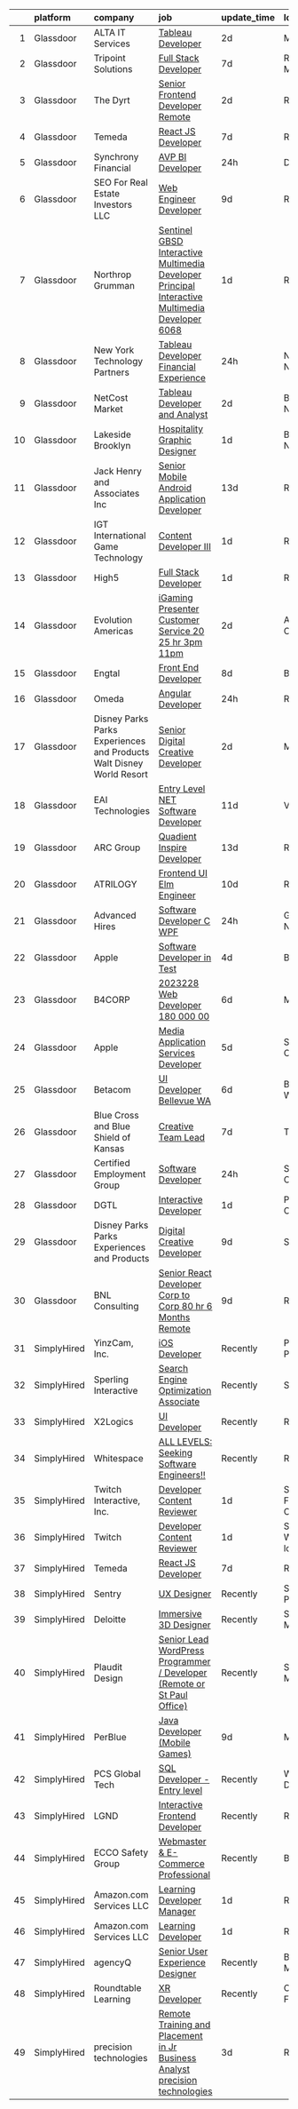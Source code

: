 

|    | platform    | company                                                               | job                                                                                                                                                                                                                                                                                                                                                                                                                                                                                                                                                                                                                                                                                                                                                                                                                                                                                                                                                                                                                                                                                                                                                                                                                                                                                                                                                                                                                                                                                                 | update_time   | location                |
|---:|:------------|:----------------------------------------------------------------------|:----------------------------------------------------------------------------------------------------------------------------------------------------------------------------------------------------------------------------------------------------------------------------------------------------------------------------------------------------------------------------------------------------------------------------------------------------------------------------------------------------------------------------------------------------------------------------------------------------------------------------------------------------------------------------------------------------------------------------------------------------------------------------------------------------------------------------------------------------------------------------------------------------------------------------------------------------------------------------------------------------------------------------------------------------------------------------------------------------------------------------------------------------------------------------------------------------------------------------------------------------------------------------------------------------------------------------------------------------------------------------------------------------------------------------------------------------------------------------------------------------|:--------------|:------------------------|
|  1 | Glassdoor   | ALTA IT Services                                                      | [Tableau Developer](https://www.glassdoor.com/partner/jobListing.htm?pos=127&ao=1110586&s=58&guid=00000181b885807eb014d2787faa723c&src=GD_JOB_AD&t=SR&vt=w&cs=1_fac79f4b&cb=1656658166257&jobListingId=1007968945904&cpc=C4A69CCDBB3B9599&jrtk=3-0-1g6s8b052jiim801-1g6s8b05gk60t800-2ae1c4759ba67945--6NYlbfkN0AXtvPDqDev6liskt-h_3vAUEMM26GmMOlWYCAn-kvNiXTWhOpXUsJAjGAig0pzkvYZ1j3Bhajzwkx7BDDIqxNvEP3lD3j95vodGKSMB30KZoSIah8wGnXqvgT5L6jHh1pK5pDzz5SIfDiX8OZMEI7zrqvAwPvip9-LKI4A5sN6KWZhtYsSWI4Sr8mloDdamSyvvI5g8fbLxYfi21QKjUTu5dCr_pMgxG5KfNG5jarsH_OvFM0yHs09ZC0VrR_qkfcFUyxdqjtewnsMqKAy-LG_X3reC-flQW0hfChQ4kKRTwseUDTiTri55zM7jwHyS-Rg2hag5HakXVEwpkU7CenWdJPyplY3YyVTISHWaWCa31PLXv7tNwJU2k1ZhVkp8y0_sIX7iB2awFKr34Q0_mA2MIyDmyu9pAKBagW_eixFG2f4llgMPtrRC3ZxXfD0rowQvDFB5WcBHlrCalfaG9Xw6ydpZdwfk0sTX5FgPjysaMtIzB9QryM8tj0Cl6DAT7CQovzO3h7sMVR2KpyUgkRnvdv7jdnckkgmOJz3BUNG9wxRfU8VOymcZTcuI7_xnOUdxjw8PhZIrQ%3D%3D)                                                                                                                                                                                                                                                                                                                                                                                                                                                                                                                                                                 | 2d            | McLean, VA              |
|  2 | Glassdoor   | Tripoint Solutions                                                    | [Full Stack Developer](https://www.glassdoor.com/partner/jobListing.htm?pos=115&ao=1110586&s=58&guid=00000181b885807eb014d2787faa723c&src=GD_JOB_AD&t=SR&vt=w&ea=1&cs=1_511b47e7&cb=1656658166256&jobListingId=1007959943235&cpc=C19BE7EA145E205E&jrtk=3-0-1g6s8b052jiim801-1g6s8b05gk60t800-bdb862936ed0f2f9--6NYlbfkN0A5ruOaBgM4JFPmi95QvnuPZDRD-cuMqiXSk5iFgiXMM5KlnLmWo71mmeaOoOgOIU4uIONfZ2bwFLp0P0llzhtpJg_DXnMb8ZoIUz0vdAkkfxfNLQCvvAIYsByPmx5xLVJPmE6IJu1FiSK7xOM_L5CEzeRVizQ5By9Ou-9DU4ApSBwROSjUEZklGV51vWSTJ_7Xi7Jk3TjaAqcptpl3KWjGnKau7KjzciknF6vQFxGj-eYagwB0xa-u0hgZ4Jrv-JHjhCA6_INxkcKcQOzSsMd2paLU2tXYmCIkUBaCLcV2pES7g7IZ6KQjfFe22QyiGIWiTH7mf4E7m5WC5kkGgbScJB-b7fsHB7ObODPEPWtdEZOj-5soh1rprq1E2s7zc68MPZ9QwNcORlp0-0l_eue3rwf7Z0lOHCill1qDoaUq6m8VlitNv94pW4FG3okvKNm4thtcM4p_d3r1YCQbcfEwSDXrEYMOXwNPRbltaRZUUYK6qcr0RbQiuogGBZWgGks%3D)                                                                                                                                                                                                                                                                                                                                                                                                                                                                                                                                                                                                                                       | 7d            | Rockville, MD           |
|  3 | Glassdoor   | The Dyrt                                                              | [Senior Frontend Developer  Remote ](https://www.glassdoor.com/partner/jobListing.htm?pos=101&ao=1110586&s=58&guid=00000181b885807eb014d2787faa723c&src=GD_JOB_AD&t=SR&vt=w&cs=1_c7bd052a&cb=1656658166253&jobListingId=1007969608293&cpc=88721497BF642DED&jrtk=3-0-1g6s8b052jiim801-1g6s8b05gk60t800-a4ac072968c54714--6NYlbfkN0AFaGKiZr_kAHuZ3OrJZNHsT_4fdn-2K5hALt0VUNIML-p2-zq8gOZCfkX0Qz9EZdKZ2S6t1cH4bXOQMzjrwtJfwXKqHF9FNPx129k3-Nf-kHOeY8Dfrpw0UjKWfkWKP4ebHmT7cElbK6Hh-T7_XF1zHQ9SwOOUH09QHAahhz9dYnA1K6_9wyrhugBwV5OlDCgAkL_x7kk5agER-CUq2nV5V4r_t2gYwTkFTR-YQEiuX6pS3MQzMJAqQeePRxOVsq_hpmmyU6Ou0n6HRNjxsAsdqu0SgNjBsTucF4hliS7QaG3iMTudU7BQEuV0ExQOYSfdCXIoN-Fox03HgZ4VYjk9pMTTd1_RENuem8GmZjiOJd38vvBHqwVI5tcWYOtMHSKbAUlSBsZVkg64IX6NKB9QkIq-psViQKxm8MmomA0MhQ1MPo74fwiJLAM-veDUpnPIoK5ZliI62WOUsenFihgZwyzXcG1d-KJ9OJ5yLFtr3mlRGV1XkrGTNfD4PgoR3YiKR40oKnK4V7hcWN99VdyLv9rBpMV5kAI%3D)                                                                                                                                                                                                                                                                                                                                                                                                                                                                                                                                                                                              | 2d            | Remote                  |
|  4 | Glassdoor   | Temeda                                                                | [React JS Developer](https://www.glassdoor.com/partner/jobListing.htm?pos=107&ao=1110586&s=58&guid=00000181b885807eb014d2787faa723c&src=GD_JOB_AD&t=SR&vt=w&ea=1&cs=1_6a68777a&cb=1656658166254&jobListingId=1007959732625&cpc=A65DF3A704A48F9B&jrtk=3-0-1g6s8b052jiim801-1g6s8b05gk60t800-daab9cf358e9a641--6NYlbfkN0Cdyrb_-SYpjIsC7ShR4LTJruqxAexHI1Km_0W0EzpI0flnEmGiV58GZ9xpe0b4n9KvnEwlxLNWrBw5USPH7_yK7Hr0sOLwuBdBAtci8AhMmMFoxKXs5iBNk0ouHvMGgggKeSloHVxXP2HTUaJrgjzIf6iQaufQAIIribjXMNbv4f6do14-85BNRRzFkWm0yeLOx0ZJH8v4h9_ZkRaP-gY2qwqfvtHG7qmQOQGMIXN5i1eV2-qFVe6Zd_yizTSy8IdXsh23OB_nITKuTGCDBL66K-HQAPWtoNRMMzOPmNhfPVLOKnkPWJJuPVyzAPor6H6AbES-OcE1OT6u3xMldyaivUQYMJyrfCwKFpmLCLMbkqF5dWu0UPwBb116Dcr7avTTH4ow8_i6UgPeGscvB7nwZDBH6ClQ8BBSP3MKmhuncZv_LCIzP0KGlIYWCq8j3xI0FoJYx8UFoYeQ5baxLC_zD_iCXwCGjgFoRQQhOIlAh8Snb1knOkNdri_THlMAIUQ%3D)                                                                                                                                                                                                                                                                                                                                                                                                                                                                                                                                                                                                                                         | 7d            | Remote                  |
|  5 | Glassdoor   | Synchrony Financial                                                   | [AVP  BI Developer](https://www.glassdoor.com/partner/jobListing.htm?pos=119&ao=1110586&s=58&guid=00000181b885807eb014d2787faa723c&src=GD_JOB_AD&t=SR&vt=w&cs=1_4c758e43&cb=1656658166257&jobListingId=1007972913006&cpc=A65DF3A704A48F9B&jrtk=3-0-1g6s8b052jiim801-1g6s8b05gk60t800-388bbb50feca70be--6NYlbfkN0CZG6bN9ZaS7H2eqWBwsQ2GS98cHcHTG0eJFlxnPWv_gX1F6BWyKIs4Liv7UGXuRoSzxT2Icg0_zYSTRxZSyTbcNcm9MmawmKdj-VYOPlRhJmqCWCH-BWbLoWG-vV_o82k1fs5ktUrOm87FgQYKwn_arGmnaiA2R507iXJPb0aN8luNlg8MHT73Su5-WQIbgb0FyzrBWuM9m_uHyQdJwCwXAAw-8LMYJzkDfXVbkLq8diLFyDvsqadj9yCliHcs6dcfrNEyZSOhFjaKAT-06priQ9lACzSUbNmrWrRit7FSpoDveX7-rOvNCJuzIsap2uGAb90JmtNqHsaGGOn8McdxhjFLzGVe8R3ovxuDPYi1SBKNVwHr_-1OsrvEmidlAOzylURe_fBvLNUX5ReZDdqFioARLF0St4CxCkmTDcMUPIMkfTY-WmUqHckq1x-g5mgvGUOALaVv5m9cg9kcs_3aYjZDaUZjW4Ied3UpKbubaIICCaPbPJamjWcZXqwz-5z0pgeFYPFSQ7wC5KZpsu8UFqkJjneEHInmixQb489Flmc3KpcMOlyxrxxzvFTydYY-heeAyebts5H8HyDjuyHo72MZz4mKuUWgKbBmrk8UB8C-i4w2OouMlQTAzhS1fdO4j7bI_xShBsEJcMOmCOTNvwdMBiXSkxa_aSq1lj2r6EDMjRF69IIadDTg-aatmDPKOePzovISKjiDjqzKD6UJqa1dbBphlnVFelIKPFrHbjrGOOjlLkpOP0XGQxEahZEewIBCex6LWU9z1w9nEA7eBlLd4iyl3_ePR5ixtzDXD5uMaxcFrKOzaTbdfMRp1uoX8gtvscrNjkqpyH2ba0VWISiSBXK_Q2DdW3XvWMLlTxYYPysFwGixgDqzaSGhyRGUr7tPyHacvlninZ7clpI404FXMGAuMH2a7jn3tCT0J8ke3_HYG9G2_Nzi3d96PJKsNMrhYB48RXKCntxu8T_jEW89b8tmkg9Z5o727FrnTRVlAxEXtyF8ECMgVafAq80_-9Q2vAQ2HXdFJrNVE2JOJJYFAx-MZ4ay-eDjTeLEuVdPvpWXnZboIuxWgTf3kLFpZ0iELc5GvXeYVr95S6VQHf1XJAzAPimbl4Yw4S_GHA%3D%3D) | 24h           | Draper, UT              |
|  6 | Glassdoor   | SEO For Real Estate Investors LLC                                     | [Web Engineer Developer](https://www.glassdoor.com/partner/jobListing.htm?pos=121&ao=1110586&s=58&guid=00000181b885807eb014d2787faa723c&src=GD_JOB_AD&t=SR&vt=w&ea=1&cs=1_afed6d63&cb=1656658166257&jobListingId=1007954277644&cpc=56C4EA4A1A191A49&jrtk=3-0-1g6s8b052jiim801-1g6s8b05gk60t800-bd2de49b0affd3e6--6NYlbfkN0DJfnl776HxIft2MNDC1rkXQ3Z9Iau6Lmi_e5Adjz34l-U_GG9K-pzeo5vzy-H4UdLvZO03n6YEIYM_j4_PppWEz64mI_MM6u70QG_oTLCevZfDnvfsA0Km-yuaa4-i4AvderyC5MVZvdVMzRZtW6D31v-pO-0kkx1-UgT_qm9vAQ8oew2zgqpoMQt5bgzBQrYf1rVu8s4u_sfHHMwC3qEAGUD0nORpTHiZMyWIsh1Rv9ZncVzz8deXfhVIEBpw3Ed3Xj27PSAZNrCvZfr8LocNnBSh6LJeiMGf-SQtdDnA93udW8eKitk-p7cSQ5WMsDSUwwDcvZ7onRcS0nzf8C3eWbs9K38Xh8Wb3h0VdsLpFFjs2pQkqAZCQJfQOZqQVSEiKk8-CMuXhLAuBz3BuOADwGteI0iSZZ4A2CX2kOqq0JvU28guIt6TZvATs1oEQlfeXWmJAAb-0hYhlQ4kdzuv05qLPCF3nKjVUOUTJ8Xf8NH3M_UIDjLKBVQ4DtJattc%3D)                                                                                                                                                                                                                                                                                                                                                                                                                                                                                                                                                                                                                                     | 9d            | Remote                  |
|  7 | Glassdoor   | Northrop Grumman                                                      | [Sentinel  GBSD  Interactive Multimedia Developer   Principal Interactive Multimedia Developer 6068](https://www.glassdoor.com/partner/jobListing.htm?pos=120&ao=1110586&s=58&guid=00000181b885807eb014d2787faa723c&src=GD_JOB_AD&t=SR&vt=w&cs=1_efd01a83&cb=1656658166257&jobListingId=1007970741767&cpc=FB7E4A1762AE5BEC&jrtk=3-0-1g6s8b052jiim801-1g6s8b05gk60t800-2c4e3642f470b846--6NYlbfkN0DPf8Tf_oakpB62WadId2dzQiWExtALTi0lpCM--zHBL1trAzPQuAwgBbR8Ea4V3ZpFdaBdcB3b6c4xk9glD6D-d6Ielxmv-QgY4WjSXe2kBcLwCZrTMxDhubttObZZtEvpRyqi6Q1qpl0N5a4PqOdx1NgKx8XUaZLfkhaURJpSlrh7WNcJJBYX1Q_WzzuZ6Yqek1T1I8AtnNVKW8BVypZCbKg0U9Je3442S7Af73rFSHsNZmcMPwv0FkSOhJ2YGTf_Vinp5iVKMC7LH5XmDGDUy_ZQ7O00Cry8qfbsumJTC4HoGDI8XBZT2QPCfc4gVbwy4WnzM58P8Dc4uf0CZFPwBRz88GgjS6bGCaQsY2zEQC6tCBpheCifBsASi61syZ3yPm8QF_IFCZH-gO7Kum9amFbBcTkewJ1kbVuP16DQ4BfDPfjlwuzp5RJXUuDZ9365lyVILKhvkCbs6ssyuGBGxCyHIG7yBdvMNCSeEP5iidG8X77fQpaCOt-OY-bN6zlbR3IFQiM7Xuh_QVjGNpBkfdyNw1JUT-_sKFLiOKzvun8lSuUkRqUP_cyIDh5-Xlh7tdFk9dwvSwRzmT_6t5VN_7rVQEoVRR1Qehe6DWnWPA3v9Py-kvLY39pXNqVUN9c4vsOWRhRjCh3lL97zPWppuzTum5Nt6SuRHZUZZRFDNtb23ovl395N-Xa1QqlLyFm4EaVstyH8dqn6LUyZIk2TG02F8OmGfk9jT5cCH5gA9TQX-QBuyMt2A0ajU_OZkHMHf7c6JpC7hRpgDWHCh3MDDdSyU8M3MG5WUCNjLbB39gECdqTUv2MPXMABo_fsYqzCPxKaZiKpfmD91SoEfz2tDGIfMahQka0QwF9kYDn0FfqprFVGxmGd9ogCz_O2z-doyg1y7kcSX-IufdVYhfz4)                                                                                                                                            | 1d            | Roy, UT                 |
|  8 | Glassdoor   | New York Technology Partners                                          | [Tableau Developer  Financial Experience ](https://www.glassdoor.com/partner/jobListing.htm?pos=112&ao=1110586&s=58&guid=00000181b885807eb014d2787faa723c&src=GD_JOB_AD&t=SR&vt=w&ea=1&cs=1_2334faf9&cb=1656658166256&jobListingId=1007973029932&cpc=56632219D727AB75&jrtk=3-0-1g6s8b052jiim801-1g6s8b05gk60t800-038f9d07d1471fb9--6NYlbfkN0BpSWaQ90zaPHQ_u3JRo9SvI2WoMOqmvGu37JaHeshLHLq4mvGEHn-jtGzX8nWq8Z1H037LBV1GkBJAc3-btnvkEtHaKTU_vJcJ-DqIC4mXtSJsSfseQERyLVAKx8fsgQ8ig4yoHn3oED4hDBpOmT2NEEU8OZlI7mgI2R6Up49p1GtVRWtZQVdQI2c9HaOyUa5o0R8PzH9tysdcQe6dFUjxkuCxYWWfQC7m2K6aIKfJueUJOAYXCIOP9UsH51Q23hVCDFH0UiE-Ddp26yqzxMCkxxlCnr02d9fDkNWx-NXrw6zQvgFv4zIF2_9loC_tcMKYZE1XH0nc6quZM--EUVb1tzT-ulMMj23b-Z-zGbcqvJnqZf_qBDGYR9RHU3pC1L4nzGdyv5C4v3LyEpa9N3ISrPk1VnU8-Ple9pot-gXjuMO_ck596id6q2srGP5MidLgXhD5NC6_WA8GaKVPXJFRO8GMWFLgcLtXLAeVILL36uZaR11ZkP1aZOw_R64EJLQen20gIzW5ztZ50bmbyzk20-cE1r8JPK0%3D)                                                                                                                                                                                                                                                                                                                                                                                                                                                                                                                                                                                   | 24h           | New York, NY            |
|  9 | Glassdoor   | NetCost Market                                                        | [Tableau Developer and Analyst](https://www.glassdoor.com/partner/jobListing.htm?pos=114&ao=1110586&s=58&guid=00000181b885807eb014d2787faa723c&src=GD_JOB_AD&t=SR&vt=w&ea=1&cs=1_bbdf897e&cb=1656658166256&jobListingId=1007968505345&cpc=75B6770C194DCF89&jrtk=3-0-1g6s8b052jiim801-1g6s8b05gk60t800-077aecf7102adf65--6NYlbfkN0Axy-kXDHGgq88qlxf-kn59jw7jthD4WQMYh5lSWikGMwZ0UNCLspHuQsti98Pf0etfAYYdC-70H63MyNcmfTHfjpwMIFG3RKAxcF10ZlERLb5ni8tbzbCsML7IIHCp4-UHY61fROS98Jjd4sCN8wvgfTufWfenFR8mc2vskf_ogq_XCR2oK6cFT8NIlLAcu5tdLCfCdHnYi39w-N2rOA6sb2rEFNEci1PPHocxc2E2FiBMjVxxJ6XQc665N8lFqcoraWiyZsNXv2-HkkCrz6HPDN0CyGfr9Ofam0Dwi02DlopIyT1j2hs46LgkPBpc9qcNCCImabG9T_8uEUlcIBG3Jzd7yP0PkQdMYzFhototf8weYpqr5r2kQuVg1qemYeuEZeOB5vXz3uDpF3Z-hosz9kjCcscGj7I2hFjp7W5OKP2z2ylRJpXog5NMYoCssqTHX9k6IypHHAfuV5HXeGyeLQdUw2r-g_uos6__u0fp8FSbpr-vAb6GvR7CqA9zMC7PHhnL_KTLGQ%3D%3D)                                                                                                                                                                                                                                                                                                                                                                                                                                                                                                                                                                                                                | 2d            | Brooklyn, NY            |
| 10 | Glassdoor   | Lakeside Brooklyn                                                     | [Hospitality Graphic Designer](https://www.glassdoor.com/partner/jobListing.htm?pos=123&ao=1110586&s=58&guid=00000181b885807eb014d2787faa723c&src=GD_JOB_AD&t=SR&vt=w&ea=1&cs=1_b50e524d&cb=1656658166257&jobListingId=1007970771754&cpc=FAE5E775D180B2FB&jrtk=3-0-1g6s8b052jiim801-1g6s8b05gk60t800-f7033fe1fbce96f8--6NYlbfkN0Bo_CM2a8GgFIiw_-9fb5ug3xmG_MFCzpxBl7ntROtVZWPn7y6aQ-3fJEQFlpvWjuQB3jSga2YralZP65S-l_-hJPv5gG0J4X9GoEN4uvvGG7_yvngt2YXibrSipnvVy1K0uOngZ4nbThnyEzwPpMsPF7SL0CBpa-Cp7-zGVr9Pp-3guYk4shZgaiuudjies1ihadD6VJf8waVfBPuPdzXQzNLkqQd8riTx7ORoBk1lG08DPvFL0b4XI3yyzhv1HBh4F5m40F26d0cl-FxXXKFxrnI83WuXFOIl6C8YIh8lkY-co7VOrBbMQ38OGEUx_Q0Ijzx_459R1s2G1S5MdJNVMl5ykEfUTxOQdmXxfDDElCbgwikWkGDYIlK53K23SYYIZQfZA5AUvhz1iMKlclAGCJwxjrkvNvIhBR9-hkRp93M1PLGZ-mgsqyRP4TgiOFoYH1f6yMhmaYb_zuBjpUtFZvReJHqwTVIOL_r8DRn72_gy29YwHArl1QbXMrVEUSq52WP74ofr_Q%3D%3D)                                                                                                                                                                                                                                                                                                                                                                                                                                                                                                                                                                                                                 | 1d            | Brooklyn, NY            |
| 11 | Glassdoor   | Jack Henry and Associates  Inc                                        | [Senior Mobile Android Application Developer](https://www.glassdoor.com/partner/jobListing.htm?pos=128&ao=1110586&s=58&guid=00000181b885807eb014d2787faa723c&src=GD_JOB_AD&t=SR&vt=w&cs=1_56177f2f&cb=1656658166258&jobListingId=1007947616235&cpc=AC285F3A3ECA6BB0&jrtk=3-0-1g6s8b052jiim801-1g6s8b05gk60t800-03db123c631fe643--6NYlbfkN0CUxQjISx8Pmp1SNPcSUmHurfSI5ONYRGUylAf9ucXvkQk5eiF9GPMDyMb-Mt0xoCsd7Z3Avbi_sw8-qin-egIt_NdjF0-3dyEuBxzwqaVHdZ_6_1RN9gafX2S14-vhRZEPNxZhgZv52-pBvjG4DAnpFF0Lc32JENEW4NSxBs8c5RwuOY9qAHJfivZj0ihZvjLPoPWSW1r_oLwoGZ0nxsLd5cydG8FpakmEOq3RdATo6kEQW4Bv-EIM5kixYw-rimcwDlqrFcQGC0BALo3ILS5oRlcITxbNhrpvxEVGL1HtN4PhXmaegPUVFXaof2_J7FRsWVNTM0wIPEuY1KGF1tOPjE0re0DW-u37JWVvoh3SV72WUwvlyOajFZUaVkEsAaiBvgWecrZzkWehlUZYJ3U2AhqnnDkxCyk3T2NMOhJgU0B5VaUanrZZXy4B4Pf2CI8vYETttLMDw3akhh3LAVGmJNaaWTwWTD6tRjUpV55NkWkYXQmoaLRFPzcBb8dlMk2y8dvnaPYlsTByHGm3x8Cz)                                                                                                                                                                                                                                                                                                                                                                                                                                                                                                                                                                                                   | 13d           | Remote                  |
| 12 | Glassdoor   | IGT   International Game Technology                                   | [Content Developer III](https://www.glassdoor.com/partner/jobListing.htm?pos=102&ao=1110586&s=58&guid=00000181b885807eb014d2787faa723c&src=GD_JOB_AD&t=SR&vt=w&ea=1&cs=1_e16ba24f&cb=1656658166253&jobListingId=1007971098258&cpc=320F474EFE2ECF9F&jrtk=3-0-1g6s8b052jiim801-1g6s8b05gk60t800-e16d4a7645c50906--6NYlbfkN0C3FGiAGKMufg06vyvXEyGw-21Rz5inohOPof25eO8swrw6TWRIst41YXjqp7YQq9452rKQDxCCV_IA1_XZE23ZbYQJ3O1O-r__jclhSxkrY9Cg6mYeOX6R5kzK4-ftdYp9aaexOnM-pzt6awK5qX_w3w1P0nLQUHhl3_aWO13E54bDWCyN6K6GtcSarFXEkwoQD2yh5duOWqniDS4Lv4NbBLjsdAl-Rjy9O-5w37MJsckIq9atVwaccuPS77RuZDodMzClaxKwS07rbU_Nwezu9hRT7s6JrHm5w-KUi9cdQAKxIhlFSL_KCUFKf9CpJDDjuaecpBov9jVWRIsgu-aHGqk7PWePInRJVXxIQJbDpP-xGaFhUnPKrD_u17qxVZx63OXHp7lGr9SYKL-a5DoI6GONBsI_jFTo14V_VejzjWJs5H0sHQbMkADfu6HorcQuaccpWYwXKM6A1KkeW_48qM6NKRwCBb_LjJWC8RKKHMvM6dTLN7bWzRIi5GnLdmb4wyMxtCt2DivaTBIgBMmB)                                                                                                                                                                                                                                                                                                                                                                                                                                                                                                                                                                                                                    | 1d            | Remote                  |
| 13 | Glassdoor   | High5                                                                 | [Full Stack Developer](https://www.glassdoor.com/partner/jobListing.htm?pos=118&ao=1110586&s=58&guid=00000181b885807eb014d2787faa723c&src=GD_JOB_AD&t=SR&vt=w&ea=1&cs=1_2f6a0e7c&cb=1656658166257&jobListingId=1007970858655&cpc=7E69D0A57279CD4B&jrtk=3-0-1g6s8b052jiim801-1g6s8b05gk60t800-10f789ec03780c9f--6NYlbfkN0AV8vU3o9nlw7wqa180ZkP3oAg17VLIhkP1SPyaIh_MQVSfWHQ_D-a5hu40yW4gQxWR_HOCh7-nmvzii8elykdzJ_oTeOOWIykvsvbrHeTZ6qjG5YA0JeZ_EfBKIDOnHMRSXKkoACelUoiJOmNHBaozCalxI6Bq7vZpGZaMK5iNmlJ_BXhlt3HhxJq7H9Y42SaWC56aIriWw1AC0nzVbFHzu83BEGPBnU6EiO0yvmHL-I-aIdB9m_LBoOSxGRK4zf1dOOvsaSXdekdMmkOXRWMBxKgzkAMaazZ2O6KAFSNVrG3BD6Q9G56gcHSEnRvegfEEtDVfuuZLn4xDJGofKz8WlIVbZ5pQHlNFkf6V-DCO6IDol13OwOOOKnAMXyMDGEVN3yHE80OnSbNr1yVLXoknJKodHZL3RC4GDFA0cqLlWcyLwv0PcJGFHfTMsvoAq6Azmk6brpe_PhDBvCGQ5wMfIe3vNArqdtN9ukgtUliq6EEI8CDbnNF4GBB4-mnU44ei0_Px7yPr3mo8oq3bT0kD)                                                                                                                                                                                                                                                                                                                                                                                                                                                                                                                                                                                                                     | 1d            | Remote                  |
| 14 | Glassdoor   | Evolution Americas                                                    | [iGaming Presenter Customer Service  20  25 hr  3pm 11pm ](https://www.glassdoor.com/partner/jobListing.htm?pos=125&ao=1110586&s=58&guid=00000181b885807eb014d2787faa723c&src=GD_JOB_AD&t=SR&vt=w&ea=1&cs=1_012b1f52&cb=1656658166258&jobListingId=1007969874956&cpc=D2F1DE17EE1F43B9&jrtk=3-0-1g6s8b052jiim801-1g6s8b05gk60t800-0116a14ed29bfd7c--6NYlbfkN0CDzY5O6uccXRXWu_WX2mUMvcRfHEMtu2IpX-_GKz3K2H3NAn9OmxlW1K-KTVRslEBHMdKvK1XNx8G_FEHxCXasgIBZV_lZVhevC0nfv3MjySV9JYQh08HOhK5g1FquspWkl6dOcp3qZCjYu4UCS7FnJEiH0wrewyWzhGJTgT4avsepySsAS9dWbqbqDf7Rx5rW1aHt__niEMYonhg8LGarhHOpWDuI9lO_7zC1i9BiReRZ_CB7lF4LH_lgszxjsg_6-az_L3qZlNkke8PF0V5jO5900x7zqWieODYF5pPHRao1kSD-2YdCehklkFOigu9u8Gw4RF2b_CYyTCxjDE7dWXyGY6Xw_H4LpwfZJyAtPEiyLz9PQCvbpCoAEYWHKwmC5dLdugKgjDQXk-VwqbZvFDH7N_EDbFQPfOGUosYwIiLjVNG04JJ5dT-0X9Pa8_rb4atbf_VQ3Gpxaqrwsn1MtdKumvJKXiIpwGml-hmGEo4nDIJRX5DN_EcBshXlp8rQg8ubpin06tcvsGQkIMRDyxfUFAIlJ9L-Bq-aN_g5oXZ_s9hA68tpHT0FIZ5Jv_k%3D)                                                                                                                                                                                                                                                                                                                                                                                                                                                                                                                                   | 2d            | Atlantic City, NJ       |
| 15 | Glassdoor   | Engtal                                                                | [Front End Developer](https://www.glassdoor.com/partner/jobListing.htm?pos=130&ao=1110586&s=58&guid=00000181b885807eb014d2787faa723c&src=GD_JOB_AD&t=SR&vt=w&ea=1&cs=1_84fbd2e8&cb=1656658166258&jobListingId=1007957730604&cpc=AC285F3A3ECA6BB0&jrtk=3-0-1g6s8b052jiim801-1g6s8b05gk60t800-6243bffbc6e70b2d--6NYlbfkN0B7Z8t6fEMDh_BTkcJVPNJicKvZQEBTy5HSwyHa20ewqmyfWNXjNsfvmtdqiCQm-ExQlstk-dmpRb-cqc0gHDAMv0pDpdFVvKt7HHLqYjQwYeNwNtPs50PEwjeUlVKi1xNBXNSS53MdlS1e6lIVcS-Lk2XClRjQOfrSdDByvY6xgEYZe7AiXZM5bre7uP-UYE8E08HuHmstKylQTNQOGRUJakDKACzljyWtOKs-l4mOApPdsYEW4qaEAJLmh2EL54e6mYQssbAV5_JJxfyVLjfV0Qw8pu0S-mTbv_KZs44rxTvcPdgp-Qh5vAfRbk9mTROCksoiQuWw4pae0iv1S0C4Va_DVOLchEKOYbWw0PxFwrFKrY8fqKDPQVAiyCwywBiZpEGOP_PTbPZsZ1FXNVpgRnLDKxmGM8EGHmmZenyO33bGqv3BR-UzLpBt2s1rGMGDgAUls3cV7ORuQtC9BvJq2bhHj5if7g5zYzQq2KC7TKqM3SXCEe9Hpyu7s8IwrYA%3D)                                                                                                                                                                                                                                                                                                                                                                                                                                                                                                                                                                                                                                        | 8d            | Boston, MA              |
| 16 | Glassdoor   | Omeda                                                                 | [Angular Developer](https://www.glassdoor.com/partner/jobListing.htm?pos=104&ao=1110586&s=58&guid=00000181b885807eb014d2787faa723c&src=GD_JOB_AD&t=SR&vt=w&ea=1&cs=1_aa780b25&cb=1656658166254&jobListingId=1007973231757&cpc=40021B6B9FB64F38&jrtk=3-0-1g6s8b052jiim801-1g6s8b05gk60t800-e9868a580109fe26--6NYlbfkN0CsSu19yiEZraDAVLpPmfaiHc06RDwDBRCfsbordlvENtv-ICMqjs5m6ToS7gA9BgH-2chreiHzFiBn5j8j3cqLNp9sdR5RQ2V9-qcqrTi9_WyBmcIcwEIdfxPB7lLCrVMtswULjh1NciEK_dRZLOrsdTsKtdPWe3Tab8qyGVxUI0Z-rdY6823xAmP3qTgNXBxEpd3soor-fKS89yahUw8qf3zVIbMI5Ktc-v6wrGFyedugPsHd67QjYYlrXT6boBgf4DKn_Xu8bKkbOmICZNAC89ae3-3D2h-ywvnEr2e4GEumUUj6NzfwWWNxrrooojtWMn9UYBhN6ioU1UmeO3GVViGnH8YuKPd4wuhCW9yzNJ8m0Cj92Uf5CW_8VZS2me8GxS7_SDMtqI7fQ7VYIJC5DRJzhgQYcc0w0YMUUJdr4wh1z3UTNXYZhYGTmed5wBomnQp9msl5T-otXEsC0OXYNpsigiRffhArIACU7TsqT66DDwW98qF2yKuOpEFIqoH2e5nq--UJHw%3D%3D)                                                                                                                                                                                                                                                                                                                                                                                                                                                                                                                                                                                                                            | 24h           | Remote                  |
| 17 | Glassdoor   | Disney Parks Parks  Experiences and Products Walt Disney World Resort | [Senior Digital Creative Developer](https://www.glassdoor.com/partner/jobListing.htm?pos=126&ao=1110586&s=58&guid=00000181b885807eb014d2787faa723c&src=GD_JOB_AD&t=SR&vt=w&cs=1_de291051&cb=1656658166257&jobListingId=1007968374578&cpc=1FDE87803EF93CD3&jrtk=3-0-1g6s8b052jiim801-1g6s8b05gk60t800-11adf462c5a8eb50--6NYlbfkN0DAFTyt7pbDCC2JPO79CSdi1dIb81yjczP5qsKcZIxgiRd1qisRd4re16D_VG3-wzWhDm8I6gJeaAKac52xjRvvhCxD6KkBjaahtZlSto4D3pr7o539fcNkHfeAdMBisBbcUqbT459EXHBGm0PVM3j8a418ppM7GncT3utAhuVHx5_bH5bxxq84m3tueL-G1BMazHRel7fhKwI6PSG_oY76nq8O_U-zYDtDK4vnBZyPgjQ9dDSNVOHuG_vH5yDsZbVPPI1gleM15Ox1V7berNG1-gTx7wY6z7s5VjHkrrFS-EmNkNcFjogtBvdlMApIDY-Fh1GKyEHuFpTqfdaIBzgb8LoDsMjm3o1XtlwNZvFRIyaMJ0Y7ttnQk7vITeU3RV8L_uzvAdqNszr5xmbuKZy-vln6giJFoTfs8ZTN_g60eM0Dfz1-L2-KiGzWj32QPPREzNumNMuZ9A%3D%3D)                                                                                                                                                                                                                                                                                                                                                                                                                                                                                                                                                                                                                                                                                 | 2d            | Miami, FL               |
| 18 | Glassdoor   | EAI Technologies                                                      | [Entry Level  NET Software Developer](https://www.glassdoor.com/partner/jobListing.htm?pos=106&ao=1110586&s=58&guid=00000181b885807eb014d2787faa723c&src=GD_JOB_AD&t=SR&vt=w&cs=1_f4a06fe0&cb=1656658166253&jobListingId=1007949466782&cpc=6BBECBC74F3AC36E&jrtk=3-0-1g6s8b052jiim801-1g6s8b05gk60t800-932e3c7dd30e651e--6NYlbfkN0BkyVyI3uzmcA9Hk0QF97k2oWtllSQatNLZYd8AAWoe5804uzGbN2hO0o37koSYC5x4AiofaZI9_hqJdO5GYSzkn2Zmydyd7wuV0eiEp8yu9Jmg4Afg58BLss2HRwcd-YxvSFKVaXxbB-PB1saeDkazMjCgr6SjYd-oT6_Bgi26FhLW7FLhCvDev97-lCEYqYBGP4ZeWyuqvwJjhMVYv9kuRRCWJZmQw9plchNlkHT5Vtctlw8bflLS-kLTbvQx58GKL-MwaiGoHEEFX-v8Ykv7oxqKIqACK1aRogkPhNq5fv8O3Pk2f0fcM7G3VZe-nbeDIwR5AObqExFDXIAaCwW6UO8Bp_Da31R6XpthcQxXO61gSQG8oKCvYVJCQcjtHFEB_FcZhmtyNYmM0WAl4_XACHAj1YM7Xr1ah4gVinsQdVhSYHoTkruwNp4LRTwVu2iu4Vxt1fREMYd0dHq1kodOiNUPbTEuejUPFUU-LDnfnH6k2AUmYyvTYM7-nKbTsQTKCfA6wA26Vn6j8jR9kqjvRvFbLXenwXPyIq041k0FTNpaGJEqi1vWVJlRTZL-FozTCocbsWyZ89oikKc2VNypEbHlAxqEuwGHHSBG9CQWWJEjlWhd61vE-lylc4ky_7iDEOYOd-86DoMH_yFeluJWnAO8kne-pJ8TEVR-hY1OfW--igZaP_HAEndXUeRWneE6MTAE2sqBD03_WGEsGU8-ifaAJT96yHkp09yjuJojFA2UHncsRi8U)                                                                                                                                                                                                                                                                                                                                                                           | 11d           | Vienna, VA              |
| 19 | Glassdoor   | ARC Group                                                             | [Quadient Inspire Developer](https://www.glassdoor.com/partner/jobListing.htm?pos=108&ao=1110586&s=58&guid=00000181b885807eb014d2787faa723c&src=GD_JOB_AD&t=SR&vt=w&ea=1&cs=1_7666df7d&cb=1656658166255&jobListingId=1007947529384&cpc=DF7064BA3070673B&jrtk=3-0-1g6s8b052jiim801-1g6s8b05gk60t800-35269529fc353b85--6NYlbfkN0ChN_HedlClXgi0c_CyQxAioMZ1SKUPf8AHUX7f-tubXryS7asY38VjNOfPlhp7oMRtSm03hQ9ODfPvkeuev6mmg_Aj_vuI8BZvjXf1-YOivuKpxoAOUaZkEIGQmgqmAXQYykk17hwFGCRTuQjfHq9VdT7rBc6QsiKIkWQLgMh7_DwgmDh3nl84vvE0yLFgXBO6EUubhqjhJ1sqnQu48DGEmaO8Ifjh11r8XqP41vWWVnfgrXSk6vV8LZv-r4IOGu-JBkvvpXJOoE9-Hk_m6m1EYu6Vnox8jlutW90wQAjAXWKDZxmrJZ4WKCxfiDKj8TtOQ1q3RkwdsMtrjV01Dw2DPtHZemY8ckrTbP9sU4j-2JWZiZaqqb1SSseeMOEWwCd9vWYVp2ioHCJZlpFzEZ_hYBDUqcJvyD8wVpOzeI80J455pGT1ishHzlU-hb9PHMCrLpwfEWrxBOCpB6YeYSfDA6d4Xw3H1LZP7SQW9lVwDCvR3FbtWJrnwpCJCh4J6TUJPx8_YkbJDA%3D%3D)                                                                                                                                                                                                                                                                                                                                                                                                                                                                                                                                                                                                                   | 13d           | Remote                  |
| 20 | Glassdoor   | ATRILOGY                                                              | [Frontend   UI Elm Engineer](https://www.glassdoor.com/partner/jobListing.htm?pos=124&ao=1110586&s=58&guid=00000181b885807eb014d2787faa723c&src=GD_JOB_AD&t=SR&vt=w&ea=1&cs=1_832bd81d&cb=1656658166257&jobListingId=1007951974151&cpc=280AB1FAEDD8D536&jrtk=3-0-1g6s8b052jiim801-1g6s8b05gk60t800-68a92fa90fcbb848--6NYlbfkN0Coaqwr41TC2LgejnR7Utnytr6GYvK_E0y3WIq7ZdLRae9o-QpJIESlqP3qGLJFeU5dqe6N4gMCbDR-n3pXvhT98Mgxod8UQAAqLWEQreMdixZW2B1RD6nfE-sLKercspbsywCsncoq0A22johr5wHrPfrvYirmkD7Z-IhZUBpg9n0XvkQQuqYKp6cIBLnCcSxpQv38infoHwI09sin8Hp4dRkKsBldJXmsBhweuW9msxUuFHGu-9IdNWt7ju2ah-jyR1mryzTiGcSXRN-fjCOpOrfDa0gmTcpwdSW2HcTJ9E3ncnboMu8FLB-yShzuCFfPM-WJ_iNPK3MIFscLgK6ijc3zL-G1iljLmBI8G3uaUX7Bs8v_Qr10SQ3R-o8goBH9oh5BL3k4I81okrPnhOZiObLevDvZmBjZS5OT0OVjZaY2nLW6ocyVz5PONj_NFFdVI4-tEBFQwwjAD9ZbzGx_Dxm-IqmKq-xv57LmE8HGUGVKfddfmNT_-PDhgE3L7wWM7MzDQbXAQw%3D%3D)                                                                                                                                                                                                                                                                                                                                                                                                                                                                                                                                                                                                                   | 10d           | Remote                  |
| 21 | Glassdoor   | Advanced Hires                                                        | [Software Developer  C  WPF ](https://www.glassdoor.com/partner/jobListing.htm?pos=122&ao=1110586&s=58&guid=00000181b885807eb014d2787faa723c&src=GD_JOB_AD&t=SR&vt=w&ea=1&cs=1_7d30ba46&cb=1656658166257&jobListingId=1007973037340&cpc=56C4EA4A1A191A49&jrtk=3-0-1g6s8b052jiim801-1g6s8b05gk60t800-0e75e1b9b43a97ed--6NYlbfkN0CuPofylY8s1Vlfyi5lv-RomZE-zEhgWrdUVG3nVbZ08pGe7bA7srhsadKURrfS__L1UeP1iCuAB8eoFM1yMKO1NTRy5PwmuH4GCF52SlAX7gZjCxsde2W6I1Zfms9dLgVpn0IyWJJXFrfRVRT7Y1ziZh08NJzSKw3r4bcS-H0R3kz0qqXytnwqErJ4rdLLgmNcLdYxnokZXmaLJS0JSNpuQLqat5B9Kh0CooJwQtIXE1ODWRZU7OW1G-yfRKGBPRn1pHC6KkF--meUN9QX07UAi17_KEJx03aII3SCoUuKAX4jqo9HWhs9G_ZpgaGiEZgUnWE_wOtYbxU0Gi0zpdmESr8hHa9zIONcP6ehunANCOOvBIU9_d1sp5WAnKOF2OFi93ZSuNjGt1pMLYOqvX6ZldppEoB3Sbyt4GHH_UoF6OW73N2ucPigyvKspXlNWKG6_klo6WIgKOq0-G4I1zCo27iR5k8B_7LrWgI6jQfKhu_KUMd9mJcSLqEQcXKLH1g%3D)                                                                                                                                                                                                                                                                                                                                                                                                                                                                                                                                                                                                                                | 24h           | Great Neck, NY          |
| 22 | Glassdoor   | Apple                                                                 | [Software Developer in Test](https://www.glassdoor.com/partner/jobListing.htm?pos=129&ao=1110586&s=58&guid=00000181b885807eb014d2787faa723c&src=GD_JOB_AD&t=SR&vt=w&cs=1_135e9bce&cb=1656658166258&jobListingId=1007965233608&cpc=654405A9B1E0A9F5&jrtk=3-0-1g6s8b052jiim801-1g6s8b05gk60t800-2d5150b56ce660db--6NYlbfkN0BvKrLyj5gPmtZO9T8euul8TCxuuKNOtzRJOomxnwSEodTz2Bc-sPZlbtkML8D-m4rgwDOQs48OFgIdZw4kPA3JQnDRPdqwepWP60EVyi8nHl1s-LQmrHZAz_TPp7Qw-dnz1w1EAX2U6FfqOYuf1I0pfgX6VvvRNjBefycHOGl0Bdqib4Xk0ZGW6JwdSvGAdnVNFtn1WrDpA38VzHGOZzN1ob3_x5PYOlzkdo6AIP1UPSqOB3Nu7Y1W1s9m3asvHxOaMISPxo7IEuPdLLXqPPwoy-RXysHT2NzJ6jiHZnckBRTSKBJhi3WZE1E8hLTqaTw8JLiTrf4PEX6Mbn3bCZAzU5I9L0kj8paPOv2swkZcaf5HFQ_Xax4SKkXIbT6j2EmJcr6ikpQ3ZDzXpO33WfIGxbCDNP_p06jA0nlCVhXI4Dqm3zKpRVnlTnppcDzqjCXaGvXF_YHE7hr9sp64QpzHnqQN38p4UoxqsZrAZUK8VwXYQ4VEcmQTzoddLNZ04fqUlH6bkojLlZPhE6vDYsHophoMrq_5ytI5OfNNCAxg3IvGXOLtIHEh1dcT0NC7UY7Eh0Y0AHz1e_VH4lKjNq0Nr-i-JuLsC75a9IT1srITLcpN2jZgNMQqKlix6Cj_RAfTqgRK1_XbFwNNNgZRcIokx92XCF9OAbQY2ssGis02CqmwcwMYlrRPaeWkubyrpu5k3rknMijfz_aBDEtuDv9Ekady7o51ey5R2GagmssaNan1atevYmZL5MNW0XmR-ZWTeYbWoYpzhV9nNewOQzf4h-3tigW7WxQrCHin9Wa4nIvEX0iP1M0TI_7tVfmtioZnp3qYEK31EHvg4ojndgQNW915KtJrdYXdXgJXC-n5BZMfhsdMt68wkf8xSsQdxZl7TR9Jyxt33X5XNc0dlbBugTE0Cd0BcG6KhwGFT5Zqvk5ug_NR2g3JCR2PV6hixOM%3D)                                                                                                                                                                      | 4d            | Boulder, CO             |
| 23 | Glassdoor   | B4CORP                                                                | [2023228 Web Developer  180 000 00](https://www.glassdoor.com/partner/jobListing.htm?pos=109&ao=1110586&s=58&guid=00000181b885807eb014d2787faa723c&src=GD_JOB_AD&t=SR&vt=w&cs=1_5dfba606&cb=1656658166254&jobListingId=1007961689970&cpc=F41FEAB56D215062&jrtk=3-0-1g6s8b052jiim801-1g6s8b05gk60t800-7f40f2b355b38802--6NYlbfkN0BBcNHvdcwdm3ewH9kjvka83ftEJjxlat_DdA1S80VRS6k0mxP7wnwmAsSRP66qfkw9izAUNG0pIxJ_7IYVRL39LLIsu6uaaWSp11rnmj32PMHfq5kWV1cp94t-J8LShp8B4FovGELSaV2xjM8LZXRQRXDvrzZENAAL_0b-9-uhgPaYuz3QjHRBFzuTrO0ppVsnazGNwbqj_KCv6K2PeZJHv_HyWOzkj1HgF4SV58pFaCTGEfdELpOWhZAjcGZxEUMYttghoeucQIWJURf1KYZ57Q97G7qpnNcRPd9PQuBj4qke1UL84OXEW0uvJNi7Uis6_6bzonKtlehBi_0fmhK7oYiBDpBS8EtRo_PvMf3GGRBlUfwHfTA9BNQY3kQj6VaFhGzXjw-tA3mUmKl5SP5s1siLpkK3SX-JZz7pRgR3jWAYKWzfqUOuNLb6PmO8V2rVBiBS3NhoqBYJ1ktDyAO-kycg7l-v5Wc%3D)                                                                                                                                                                                                                                                                                                                                                                                                                                                                                                                                                                                                                                                               | 6d            | McLean, VA              |
| 24 | Glassdoor   | Apple                                                                 | [Media Application   Services Developer](https://www.glassdoor.com/partner/jobListing.htm?pos=116&ao=1110586&s=58&guid=00000181b885807eb014d2787faa723c&src=GD_JOB_AD&t=SR&vt=w&cs=1_6e17f584&cb=1656658166256&jobListingId=1007963574883&cpc=6FC5BA77C9A4CD78&jrtk=3-0-1g6s8b052jiim801-1g6s8b05gk60t800-0d63f5afbb87f0f4--6NYlbfkN0BvKrLyj5gPmtZO9T8euul8TCxuuKNOtzRJOomxnwSEodTz2Bc-sPZlC5mDe-NOaJhmKLyJ6rH5so1mZX79arnXCZPaWJ0osHwJom4BvfqWySLNmtkSrXSBfk8k9EJzc0gR0gKq0pLbmnE-jLQuGFQQf7NRsEgdhIsddr_Yp50UTvXCcIcZqD1DTqlXG81KopDPEsBBmar9vKcIS8C85sk3ri_8Bx_mAYqeMNwK10GkVJzibvwb6VRY97SktJypk01VPSy64uJMvG82d9C7fJBiJIfsMVKGHRKx45iYOv8U4RXqte1k9JP7T4UvzMs3pLXmc8oA5YycwF-sBaKhSZUJf9ftPth1GWi4Gc8SmD5AzOXQXsGiKug4PpTZ8bwNQYAktcERk6MNKuRxWOwFGWgI36TP14tNVswalaXqaWLqcTrDHhtx-xQ50CzZK9eJUb0EJbP-NjttYOPH5oeSnXch9Xbz4VccDOeZwKgT3VfXXPbUWob9BEAcnJX26wnyGOIyeCxeBDTsG9TovlDyz7pKSwYJUjZxxc8NWflg42Fok8k9gCu3pMgannIop7ErQ6jtzqBaeuk2UX41VSt_89UzHGVbAyd3eY1X-cgWhgxcgta7DmD6B3oiQHu8bjB7O9UWG83CHhBfHomVhh8GBucPuc1HictQJWMRBNq7ybr5PF5NuYgvrgyD28aCx40qy0M_DYQJR2xs7-9rqXFvncdOkWfrGYBvnSTN-gWNsSRVAzOuWDA6rIVR3BVgoYMLJqOQMawrVRjKyuwW1XY9ck-W6AV_QMejCbnLmS2N8v2lm907ly8nd6FrrHVKOKY_GpGBSWH0_Bv6ilPsnx7m6fcZObXHcjjDxgmtIaMVCpEHThRs6gqjnpEx_gL6p1sS3BWXzEAJH9g-B2PU4kj-PGBHwmkfEwOLjajhPWXqcFjpF8Q6p7BfSJHWrxuEZtCtMLW1-td7KLTXPJ8ZZCqk-egq)                                                                                                                                        | 5d            | San Diego, CA           |
| 25 | Glassdoor   | Betacom                                                               | [UI Developer   Bellevue  WA](https://www.glassdoor.com/partner/jobListing.htm?pos=113&ao=1110586&s=58&guid=00000181b885807eb014d2787faa723c&src=GD_JOB_AD&t=SR&vt=w&ea=1&cs=1_6c8bf422&cb=1656658166255&jobListingId=1007961852439&cpc=8795CF9063CD573D&jrtk=3-0-1g6s8b052jiim801-1g6s8b05gk60t800-f2349b333d523b36--6NYlbfkN0B0Izwt6VbkFFXJJZbiXL6l_AuCgGrFjwKlssrm0oBBAkS6hwzQuY1Oi91sJWQdKXxQJ0BIAnRuc7lwyQezWZPHefDAMoKnrbjx3OQGpQpm03Rspyo5foNSxAc2qamzUKQZZGfktlYL8soIVEW_cZ57-XKozqxGpO4UcR7fMl7ZfIb0RZIPUzpB5bkd5cqar6AjaASJWqQAXeQ4A5tBhiaabeaVcMEreY350bbM2VBK0sH6i-9oPdIRxXd64rfKbXm9fFoTP94kgJ9TPC1YMgkNXDbFtCE0dPqVmP-LXX-fT0I41XZsJR3YkLEQ6tB6R_BJMVUUOs3I3b7FrHqzezO4NPMZcaBJtzS9jTdWGvIvaZ53zRDhZ841tpIxsnXN3z8UkQgT20UAQqg1yYZ1nZh4ZUDJSu-3JXFaq6X5gOy-LzmNke2eY6VnRBsCPgDWKpTTzxf-wsDpRO37YeFckyXVIjEpJ5cDX8A6jb_vNft7fhm7CWxOX1hhcd4VBjblz38ChivyGYQ8Qlc3A1pQot8OQGtTIbThkTe5HQDF419mP8fsv6hbOVehUZqep3q-eM8E0ey6NIHN_Q9C0-C1ytRp3MT7_Q2tsKImwS39Y5NBkecvocGmwuGKXDwMP633MBAKc9UJESgRBmvfYRgF1uYz2_7dzcihiv2YceVlFPcQOs5LfS_kO_pqTnQze-vKEEnwtlcIlGlzagGG8ysiV6-mbjtxlnBK2LHdbx5jEwF8QhziLqRJC5o1)                                                                                                                                                                                                                                                                                                                                                                              | 6d            | Bellevue, WA            |
| 26 | Glassdoor   | Blue Cross and Blue Shield of Kansas                                  | [Creative Team Lead](https://www.glassdoor.com/partner/jobListing.htm?pos=110&ao=1110586&s=58&guid=00000181b885807eb014d2787faa723c&src=GD_JOB_AD&t=SR&vt=w&cs=1_eb6a98c6&cb=1656658166254&jobListingId=1007959805048&cpc=C4A69CCDBB3B9599&jrtk=3-0-1g6s8b052jiim801-1g6s8b05gk60t800-7158e7f6ee7b710e--6NYlbfkN0C0fM3cAMPIJxx2YJu0-54AUzYyvdboEQAVt4G_xOBTWEOaDebnHlkXFTc2Kq0ZccRq3eiQXJOJU-mfQQI1V9ArHlDUx5-eiyJdHZoNHa8Lu5z2t7dWnHC4YgfwMioIP8MmyvSJ7Fo8XoDZ2--oEHDh3Ps6NBjCLk_sTi5GKYmauoYbR1qauX0-P7jdgJMhDHu81Pews9zPrWU-pD815xXLJiQnn-Ma2iRfF5sA5wjmeDfdPYxxJI9v3gatczbVoZWajqt8FaGuEV5sm0qvh7iPTkkpFtw5hLynQWH8Mj-93XyKXgKZbAuSasUVAru5MdsCbMMUyKrhGktXxcZJhMXH_4dDxCR_e-4Q0xCtX0904viBc6VoMT3Q8XL_bu6B6qCmepjzUOQrQClDEQl5fNIwRLuO-Ohv4wbllS6EhV2Q0EpzB6DZuB63c6XFAj9uCCgwXCP6LfyJomStW_eMBGSlt6pB76mvL0qkqbJXSYUqPdLiHRB-VHPR24LQrmfN2NhC8t1Nz2O8mnDUlyDFloXcyw-WPFmKnYdXwn5T8Dva5-xqOEg2GE0LbUFNzGXfIx8%3D)                                                                                                                                                                                                                                                                                                                                                                                                                                                                                                                                                                              | 7d            | Topeka, KS              |
| 27 | Glassdoor   | Certified Employment Group                                            | [Software Developer](https://www.glassdoor.com/partner/jobListing.htm?pos=117&ao=1110586&s=58&guid=00000181b885807eb014d2787faa723c&src=GD_JOB_AD&t=SR&vt=w&ea=1&cs=1_1c6e2e9f&cb=1656658166257&jobListingId=1007974302553&cpc=8AC01DCC8FF2DC38&jrtk=3-0-1g6s8b052jiim801-1g6s8b05gk60t800-f5cefba01a90cda3--6NYlbfkN0A8_LNE7sEjOA6sKhLO4O5bQWYnurXD2UVb-XEV6ckBgxCz6OBoFxBJEdbYX-k5A--1Kfk0jqCX5UwyFn3CLqrkXbNDmKUl8ypuzQmcT-hT8zqcTML1QcUh_Upg1FJKriDLgL7tqoUi0Ts-pE1XduC_VW-xaxdIoRCG9uCPngpPrryewWsKbbtYobpwBcy32Otu6bveK5AcY-UPPggT8aUECjEONLrxjqi5G7GkJE6O_JgnhsbWAcIjQOwxEK7EI9XW5z1yazmwv2YxDyx3gZUr7cf-uWDBvqqpLdhwLDy1bXLrHBZHqHssyxLj5lnIVT5-jaRfJHahsOH2VP0uhM5bjxDhA0J72otxjn1i9iJCUoi7HHKMJvOo2rp1AWZQy-HpZQLCivC7kIgkMlNB6bSihS5M-BKYURaXx8DjbRkZmSgirpg3jjmV69F-8aOJPa3JjUgEqPqMPU_cILJAo8gk89noBDftrLQQrE5CQa1zghAEzeLfi-gzaNtaaueleHb3oCxPs5DlRw%3D%3D)                                                                                                                                                                                                                                                                                                                                                                                                                                                                                                                                                                                                                           | 24h           | Santa Rosa, CA          |
| 28 | Glassdoor   | DGTL                                                                  | [Interactive Developer](https://www.glassdoor.com/partner/jobListing.htm?pos=105&ao=1110586&s=58&guid=00000181b885807eb014d2787faa723c&src=GD_JOB_AD&t=SR&vt=w&ea=1&cs=1_b7a787e9&cb=1656658166254&jobListingId=1007971076266&cpc=C0FAF87ADD587446&jrtk=3-0-1g6s8b052jiim801-1g6s8b05gk60t800-7011e6c662262f0c--6NYlbfkN0CfRTqPJrwkbSDT20iZEmyWW2er5ZyPXME6gTRp4t-ps8uWMhfpK9ZrEhZV1kv9a0fwI8FFGzCsw0AHE4611cLbWfwTAJqtw6EP9iTO74rudJWZ7EG7-6cz1q9tlH02HdX1DEYNYZu3Ve1D2B2jWEyYx-HIGDAfO9elbU1yLX6feUN9nAWX7Y_V7GGKjHJUNRsTTwvC7I70HzGZBUKwoIXBDN7YJVshQqVu-oFh13e_IQHboijS0Qgt907fws6GAHKA3Mq39W2BuZBQcsxSr-CHcMjXoG5TCaFLCx4AwKgYn4Ga7coTVHPnm5uTNCkJGTbHUVSOMhPBjW0h7fzozfNyQp9z8_Oxt36jAArbB3K4-rfhCKroaiesNm1IIGa7bXY2yJFyQVR40FAWmJUnwbtZblMlUvat8EIkImTN2VenFz1HTDbkN22Y-z0vbHOW_9yEfQtW_YQl3ymKy_CjmFoiFA4BdYRli6vmbdlExeC9-4x8WFv5HjVSz2kyOMcQ8tE9rIualCrmWQ%3D%3D)                                                                                                                                                                                                                                                                                                                                                                                                                                                                                                                                                                                                                        | 1d            | Portland, OR            |
| 29 | Glassdoor   | Disney Parks Parks  Experiences and Products                          | [Digital Creative Developer](https://www.glassdoor.com/partner/jobListing.htm?pos=111&ao=1110586&s=58&guid=00000181b885807eb014d2787faa723c&src=GD_JOB_AD&t=SR&vt=w&cs=1_c44504ae&cb=1656658166255&jobListingId=1007954528641&cpc=5EFBB0462F9C6B7A&jrtk=3-0-1g6s8b052jiim801-1g6s8b05gk60t800-21751419ee34b8d8--6NYlbfkN0DAFTyt7pbDCC2JPO79CSdi1dIb81yjczP5qsKcZIxgiRd1qisRd4re16D_VG3-wzVWT02QtJwWegf68Od0utBGFyPjsdfEihKZFi4gTXDXg0vUOW5QnN9xy_y4cF7t9DnxlGPXNR26x7z7hBbmF3KR3fI2qX8q9BbxwReLqmb8OebHH_h0hLAjCfRy-RAlz5p7G2btmJnsw_oNO1rXUq24qkXwkGBNUNM1JdSnn1eqvtR_0WzkyBv9tHb6mHtVvAdeUVUwn0ROAYCrggtfeRxamttI7agLFfafO1_czF3WjGqeLExjdQnDyduCHnnHfuZ5mTXqeTP4Ztc83eSUaZ8QKC-rli9xZhyMPgP0xK7SkH7Em_jBx3CyDI_XSOcNKjiSnErtiH8fpdH91oUfoNEW5d3VwATrG2gVFoxeuXcp9-QcFF4eyEHvbEoD8P2WyPr6cBzxtSr6BQ%3D%3D)                                                                                                                                                                                                                                                                                                                                                                                                                                                                                                                                                                                                                                                                                        | 9d            | Seattle, WA             |
| 30 | Glassdoor   | BNL Consulting                                                        | [Senior React Developer  Corp to Corp   80 hr  6 Months  Remote ](https://www.glassdoor.com/partner/jobListing.htm?pos=103&ao=1110586&s=58&guid=00000181b885807eb014d2787faa723c&src=GD_JOB_AD&t=SR&vt=w&ea=1&cs=1_96e0df5d&cb=1656658166253&jobListingId=1007954054642&cpc=0C139D4CAD5A6DB2&jrtk=3-0-1g6s8b052jiim801-1g6s8b05gk60t800-a054322f71e31c42--6NYlbfkN0C_eQCgnQ3dunn2kgXxy7uUxBB8Rm9uGSd45wqHXb30Yg8zVueN0yWmrQBlk4zVGIJwnK3RkD3ssWPf14Umf3ebhspzYafd6b_oxXdYEc-l_eJ_QQyD2mHbcs-AJKoD84094C2XyNdZdELZCGYFqE2O-dbytIL4l-jIRehdJ-y4VKi4UJG5NqA2BKVBfu_-rwdRhxVFbcAaMN7N08IzQEAbH3GmGZSe0mkfznPuaR3cMSuCc9J_J-984l_VDafTeUmO2AfVB-P0PZ0Co1cx_FS8syEBgr4Xey7kIpmqim-lPVfl4BNcr4H41J374RQDhyzNWcBeXfbZj-kIWwvdZL9FQKrgS3OsSGCVDoCqb-_LTZAnJDQhZh3YdKzhy4iuYYAwGtjjDCGN4-NkVoNhTxNSpF_vjddOlwOFvnFXpJumSNvmfJAiHdufu0tu7dBVDjxstSVUkpWwnpw3YGl53AM1kcUp0kh3pR1VqGoG4sy4Ufz1smKH64vMCpteWheoaGOtve2-xgKkTK7v9NFDRFEGYCWk49o9aZI%3D)                                                                                                                                                                                                                                                                                                                                                                                                                                                                                                                                                            | 9d            | Remote                  |
| 31 | SimplyHired | YinzCam, Inc.                                                         | [iOS Developer](https://www.simplyhired.com/job/O7s3dealHuxhU0MGhoaMnfOJziqVEUTHKEJtlDWUSPF8S_dqWf-8-Q?q=interactive+developer)                                                                                                                                                                                                                                                                                                                                                                                                                                                                                                                                                                                                                                                                                                                                                                                                                                                                                                                                                                                                                                                                                                                                                                                                                                                                                                                                                                     | Recently      | Pittsburgh, PA          |
| 32 | SimplyHired | Sperling Interactive                                                  | [Search Engine Optimization Associate](https://www.simplyhired.com/job/7YmB33hYZgMGbdtFF28mpEziwitz1V0EhnKrlVe8AwYX9nYXa0eNRQ?q=interactive+developer)                                                                                                                                                                                                                                                                                                                                                                                                                                                                                                                                                                                                                                                                                                                                                                                                                                                                                                                                                                                                                                                                                                                                                                                                                                                                                                                                              | Recently      | Salem, MA               |
| 33 | SimplyHired | X2Logics                                                              | [UI Developer](https://www.simplyhired.com/job/K7e7k8DCr3xU0Za6gglqUSb8upBvvxxXPj9or0Do1zCdHLu7dosWWA?q=interactive+developer)                                                                                                                                                                                                                                                                                                                                                                                                                                                                                                                                                                                                                                                                                                                                                                                                                                                                                                                                                                                                                                                                                                                                                                                                                                                                                                                                                                      | Recently      | Remote                  |
| 34 | SimplyHired | Whitespace                                                            | [ALL LEVELS: Seeking Software Engineers!!](https://www.simplyhired.com/job/qDWRt-LwXI0te24wtsl6I3J-rmaaiZdpSSTkBZd5P0PO3O-FApEp6g?q=interactive+developer)                                                                                                                                                                                                                                                                                                                                                                                                                                                                                                                                                                                                                                                                                                                                                                                                                                                                                                                                                                                                                                                                                                                                                                                                                                                                                                                                          | Recently      | Remote                  |
| 35 | SimplyHired | Twitch Interactive, Inc.                                              | [Developer Content Reviewer](https://www.simplyhired.com/job/NLfRdC2RRfBy-ncGR_XqYSK60l0YmQGhpVKXL1WNTvpNzp2B_4qifw?q=interactive+developer)                                                                                                                                                                                                                                                                                                                                                                                                                                                                                                                                                                                                                                                                                                                                                                                                                                                                                                                                                                                                                                                                                                                                                                                                                                                                                                                                                        | 1d            | San Francisco, CA       |
| 36 | SimplyHired | Twitch                                                                | [Developer Content Reviewer](https://www.simplyhired.com/job/-mvKcYN03RBcuKIrbRfCUIGd7ztEw5saure0-0jTv3LqFqtA8ZikDQ?q=interactive+developer)                                                                                                                                                                                                                                                                                                                                                                                                                                                                                                                                                                                                                                                                                                                                                                                                                                                                                                                                                                                                                                                                                                                                                                                                                                                                                                                                                        | 1d            | Seattle, WA +1 location |
| 37 | SimplyHired | Temeda                                                                | [React JS Developer](https://www.simplyhired.com/job/M9s5pruXsdYfV2LiBV33QKa_PUx9q2_b1jAELDdLgmezJtne4WPx0Q?q=interactive+developer)                                                                                                                                                                                                                                                                                                                                                                                                                                                                                                                                                                                                                                                                                                                                                                                                                                                                                                                                                                                                                                                                                                                                                                                                                                                                                                                                                                | 7d            | Remote                  |
| 38 | SimplyHired | Sentry                                                                | [UX Designer](https://www.simplyhired.com/job/02XWJ5HAaWIX9dYNWHYoHRRPYq68yItupLNFz3KblSOMvd6TUll36A?q=interactive+developer)                                                                                                                                                                                                                                                                                                                                                                                                                                                                                                                                                                                                                                                                                                                                                                                                                                                                                                                                                                                                                                                                                                                                                                                                                                                                                                                                                                       | Recently      | Stevens Point, WI       |
| 39 | SimplyHired | Deloitte                                                              | [Immersive 3D Designer](https://www.simplyhired.com/job/ws-E4ecPYpcziyjxGhJEJTeNF2HQnm7G4AKv4eYugIFsYCOoq2caIg?q=interactive+developer)                                                                                                                                                                                                                                                                                                                                                                                                                                                                                                                                                                                                                                                                                                                                                                                                                                                                                                                                                                                                                                                                                                                                                                                                                                                                                                                                                             | Recently      | Suitland, MD            |
| 40 | SimplyHired | Plaudit Design                                                        | [Senior Lead WordPress Programmer / Developer (Remote or St Paul Office)](https://www.simplyhired.com/job/fOy7m08ahUgwRsqI74yYLFkL59b8ew4XGr_hFdDaWRzp6_f_9gtC8w?q=interactive+developer)                                                                                                                                                                                                                                                                                                                                                                                                                                                                                                                                                                                                                                                                                                                                                                                                                                                                                                                                                                                                                                                                                                                                                                                                                                                                                                           | Recently      | Saint Paul, MN          |
| 41 | SimplyHired | PerBlue                                                               | [Java Developer (Mobile Games)](https://www.simplyhired.com/job/PY0QOrCruQmH8UkVjCUOR-5Ldg_Klnv7FrQBZZHphPRtkMkyx0RM8A?q=interactive+developer)                                                                                                                                                                                                                                                                                                                                                                                                                                                                                                                                                                                                                                                                                                                                                                                                                                                                                                                                                                                                                                                                                                                                                                                                                                                                                                                                                     | 9d            | Madison, WI             |
| 42 | SimplyHired | PCS Global Tech                                                       | [SQL Developer - Entry level](https://www.simplyhired.com/job/iahfDJfAT-17b-x8gSh_2EW151owSTU-ZFHEGCxlQAfVKWf_sr5DYA?q=interactive+developer)                                                                                                                                                                                                                                                                                                                                                                                                                                                                                                                                                                                                                                                                                                                                                                                                                                                                                                                                                                                                                                                                                                                                                                                                                                                                                                                                                       | Recently      | Washington, DC          |
| 43 | SimplyHired | LGND                                                                  | [Interactive Frontend Developer](https://www.simplyhired.com/job/QBScIrkfLz29iHNX9Wd50j4WS5fum6LpGGgXWt5srH03CbHwPcTfwg?q=interactive+developer)                                                                                                                                                                                                                                                                                                                                                                                                                                                                                                                                                                                                                                                                                                                                                                                                                                                                                                                                                                                                                                                                                                                                                                                                                                                                                                                                                    | Recently      | Remote                  |
| 44 | SimplyHired | ECCO Safety Group                                                     | [Webmaster & E-Commerce Professional](https://www.simplyhired.com/job/Eis_eQzujD-0VqGd4cWH7_Zog5RuoP6kJescPkierQ7_taP_BL8ylw?q=interactive+developer)                                                                                                                                                                                                                                                                                                                                                                                                                                                                                                                                                                                                                                                                                                                                                                                                                                                                                                                                                                                                                                                                                                                                                                                                                                                                                                                                               | Recently      | Boise, ID               |
| 45 | SimplyHired | Amazon.com Services LLC                                               | [Learning Developer Manager](https://www.simplyhired.com/job/Khun_79Ap89Na4Q_VBIaEvZ2uuALW6qiDbqZoWlyym_QXnwLR3-7Bg?q=interactive+developer)                                                                                                                                                                                                                                                                                                                                                                                                                                                                                                                                                                                                                                                                                                                                                                                                                                                                                                                                                                                                                                                                                                                                                                                                                                                                                                                                                        | 1d            | Remote                  |
| 46 | SimplyHired | Amazon.com Services LLC                                               | [Learning Developer](https://www.simplyhired.com/job/_ML4-UC18h-vLgZvK8ELrmhTNGnt8lCy2lfByPgqU3pxDGyR8RYing?q=interactive+developer)                                                                                                                                                                                                                                                                                                                                                                                                                                                                                                                                                                                                                                                                                                                                                                                                                                                                                                                                                                                                                                                                                                                                                                                                                                                                                                                                                                | 1d            | Remote                  |
| 47 | SimplyHired | agencyQ                                                               | [Senior User Experience Designer](https://www.simplyhired.com/job/cIDtvicOoH53aMYEP0Ljm-akwv5PTKqGSpFWDKdyocaD4666RjrRkA?q=interactive+developer)                                                                                                                                                                                                                                                                                                                                                                                                                                                                                                                                                                                                                                                                                                                                                                                                                                                                                                                                                                                                                                                                                                                                                                                                                                                                                                                                                   | Recently      | Bethesda, MD            |
| 48 | SimplyHired | Roundtable Learning                                                   | [XR Developer](https://www.simplyhired.com/job/wOQuZ9koRYUSm1hEeqD5cBAg2gv6ZaNx9lP6DooZsrvy6adzC62lYg?q=interactive+developer)                                                                                                                                                                                                                                                                                                                                                                                                                                                                                                                                                                                                                                                                                                                                                                                                                                                                                                                                                                                                                                                                                                                                                                                                                                                                                                                                                                      | Recently      | Chagrin Falls, OH       |
| 49 | SimplyHired | precision technologies                                                | [Remote Training and Placement in Jr Business Analyst precision technologies](https://www.simplyhired.com/job/4XrbJf6SAzx4F5vHqw_xJ0rGpf4Z2AFkFJOmk9B5ZgZbRELeI-ajtw?q=interactive+developer)                                                                                                                                                                                                                                                                                                                                                                                                                                                                                                                                                                                                                                                                                                                                                                                                                                                                                                                                                                                                                                                                                                                                                                                                                                                                                                       | 3d            | Remote                  |